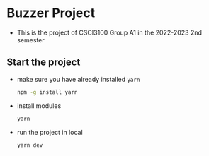 # Buzzer Project
- This is the project of CSCI3100 Group A1 in the 2022-2023 2nd semester

## Start the project
- make sure you have already installed `yarn`
    ```bash
    npm -g install yarn
    ```

- install modules
    ```bash
    yarn
    ```

- run the project in local
    ```bash
    yarn dev
    ```
